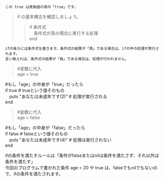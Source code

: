 ```この true は真偽値の真の「true」です。```  
  
> if の基本構文を確認しましょう。   
>> if 条件式  
　条件式が真の場合に実行する処理  
end  

```ifの後ろには条件式を書きます。条件式の結果が「真」である場合は、ifの中の処理が実行されます。```  
```言い換えれば、条件式の結果が「偽」である場合は、処理が行われません。```  

> #変数に代入  
age = true 
  
#もし「age」の中身が「true」だったら  
if true # trueという値そのもの  
　puts "あなたは未成年です(2)" # 処理が実行される  
end
  
> #変数に代入  
age = false  
  
#もし「age」の中身が「false」だったら  
if false # falseという値そのもの  
　puts "あなたは未成年です(4)" # 処理は実行されない  
end 
  
ifの条件を満たすルールは「条件がfalseまたはnilは条件を満たさず、それ以外は条件を満たす」   
今回のプログラムで書かれた条件 age < 20 や true は、falseでもnilでもないので、ifの条件を満たされます。  

　　
